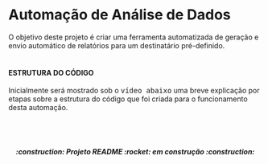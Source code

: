 # Automação de Análise de Dados

O objetivo deste projeto é criar uma ferramenta automatizada de geração e envio automático de relatórios para um destinatário pré-definido.
<br>
<br>
#### ESTRUTURA DO CÓDIGO

Inicialmente será mostrado sob o <kbd>vídeo abaixo</kbd> uma breve explicação por etapas sobre a estrutura do código que foi criada para o funcionamento desta automação.
<br>
<br>
<br>
<br>
<h5 align="center">
  :construction: Projeto README :rocket: em construção :construction:
</h5>
